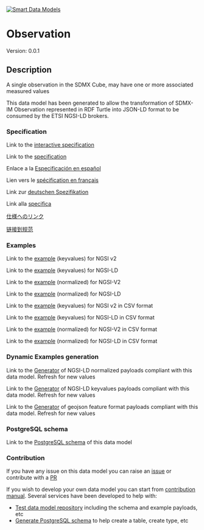 [![Smart Data Models](https://smartdatamodels.org/wp-content/uploads/2022/01/SmartDataModels_logo.png "Logo")](https://smartdatamodels.org)
# Observation
Version: 0.0.1

## Description 

A single observation in the SDMX Cube, may have one or more associated measured values

This data model has been generated to allow the transformation of SDMX-IM Observation represented in RDF Turtle into JSON-LD format to be consumed by the ETSI NGSI-LD brokers.
### Specification

Link to the [interactive specification](https://swagger.lab.fiware.org/?url=https://smart-data-models.github.io/dataModel.SDMX/Observation/swagger.yaml)

Link to the [specification](https://github.com/smart-data-models/dataModel.SDMX/blob/master/Observation/doc/spec.md)

Enlace a la [Especificación en español](https://github.com/smart-data-models/dataModel.SDMX/blob/master/Observation/doc/spec_ES.md)

Lien vers le [spécification en français](https://github.com/smart-data-models/dataModel.SDMX/blob/master/Observation/doc/spec_FR.md)

Link zur [deutschen Spezifikation](https://github.com/smart-data-models/dataModel.SDMX/blob/master/Observation/doc/spec_DE.md)

Link alla [specifica](https://github.com/smart-data-models/dataModel.SDMX/blob/master/Observation/doc/spec_IT.md)

[仕様へのリンク](https://github.com/smart-data-models/dataModel.SDMX/blob/master/Observation/doc/spec_JA.md)

[链接到规范](https://github.com/smart-data-models/dataModel.SDMX/blob/master/Observation/doc/spec_ZH.md)
### Examples

Link to the [example](https://smart-data-models.github.io/dataModel.SDMX/Observation/examples/example.json) (keyvalues) for NGSI v2

Link to the [example](https://smart-data-models.github.io/dataModel.SDMX/Observation/examples/example.jsonld) (keyvalues) for NGSI-LD

Link to the [example](https://smart-data-models.github.io/dataModel.SDMX/Observation/examples/example-normalized.json) (normalized) for NGSI-V2

Link to the [example](https://smart-data-models.github.io/dataModel.SDMX/Observation/examples/example-normalized.jsonld) (normalized) for NGSI-LD

Link to the [example](https://github.com/smart-data-models/dataModel.SDMX/blob/master/Observation/examples/example.json.csv) (keyvalues) for NGSI v2 in CSV format

Link to the [example](https://github.com/smart-data-models/dataModel.SDMX/blob/master/Observation/examples/example.jsonld.csv) (keyvalues) for NGSI-LD in CSV format

Link to the [example](https://github.com/smart-data-models/dataModel.SDMX/blob/master/Observation/examples/example-normalized.json.csv) (normalized) for NGSI-V2 in CSV format

Link to the [example](https://github.com/smart-data-models/dataModel.SDMX/blob/master/Observation/examples/example-normalized.jsonld.csv) (normalized) for NGSI-LD in CSV format
### Dynamic Examples generation

Link to the [Generator](https://smartdatamodels.org/extra/ngsi-ld_generator.php?schemaUrl=https://raw.githubusercontent.com/smart-data-models/dataModel.SDMX/master/Observation/schema.json&email=info@smartdatamodels.org) of NGSI-LD normalized payloads compliant with this data model. Refresh for new values

Link to the [Generator](https://smartdatamodels.org/extra/ngsi-ld_generator_keyvalues.php?schemaUrl=https://raw.githubusercontent.com/smart-data-models/dataModel.SDMX/master/Observation/schema.json&email=info@smartdatamodels.org) of NGSI-LD keyvalues payloads compliant with this data model. Refresh for new values

Link to the [Generator](https://smartdatamodels.org/extra/geojson_features_generator.php?schemaUrl=https://raw.githubusercontent.com/smart-data-models/dataModel.SDMX/master/Observation/schema.json&email=info@smartdatamodels.org) of geojson feature format payloads compliant with this data model. Refresh for new values
### PostgreSQL schema

Link to the [PostgreSQL schema](https://github.com/smart-data-models/dataModel.SDMX/blob/master/Observation/schema.sql) of this data model
### Contribution

 If you have any issue on this data model you can raise an [issue](https://github.com/smart-data-models/dataModel.SDMX/issues)  or contribute with a [PR](https://github.com/smart-data-models/dataModel.SDMX/pulls)

 If you wish to develop your own data model you can start from [contribution manual](https://bit.ly/contribution_manual). Several services have been developed to help with: 
 - [Test data model repository](https://smartdatamodels.org/index.php/data-models-contribution-api/) including the schema and example payloads, etc
 - [Generate PostgreSQL schema](https://smartdatamodels.org/index.php/sql-service/) to help create a table, create type, etc